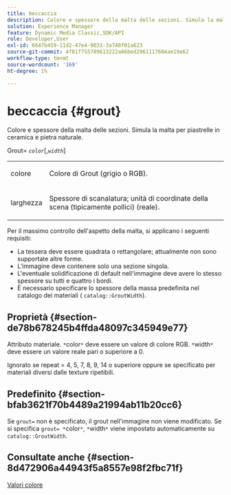 ```yaml
---
title: beccaccia
description: Colore e spessore della malta delle sezioni. Simula la malta per piastrelle in ceramica e pietra naturale.
solution: Experience Manager
feature: Dynamic Media Classic,SDK/API
role: Developer,User
exl-id: 6647b459-11d2-47e4-9033-3a740f01a623
source-git-commit: 4f81f755789613222a66bed2961117604ae19e62
workflow-type: tm+mt
source-wordcount: '169'
ht-degree: 1%

---
```


# beccaccia {#grout}

Colore e spessore della malta delle sezioni. Simula la malta per piastrelle in ceramica e pietra naturale.

Grout= *`color`*[,*`width`*]

<table id="simpletable_302B78CFC8F14E0F962D1D2064AD1371"> 
 <tr class="strow"> 
  <td class="stentry"> <p> <span class="codeph"> <span class="varname"> colore </span> </span> </p> </td>
  <td class="stentry"> <p>Colore di Grout (grigio o RGB). </p> </td> 
 </tr> 
 <tr class="strow"> 
  <td class="stentry"> <p> <span class="codeph"> <span class="varname"> larghezza </span> </span> </p> </td>
  <td class="stentry"> <p>Spessore di scanalatura; unità di coordinate della scena (tipicamente pollici) (reale). </p> </td>
 </tr> 
</table>

Per il massimo controllo dell&#39;aspetto della malta, si applicano i seguenti requisiti:

* La tessera deve essere quadrata o rettangolare; attualmente non sono supportate altre forme.
* L’immagine deve contenere solo una sezione singola.
* L&#39;eventuale solidificazione di default nell&#39;immagine deve avere lo stesso spessore su tutti e quattro i bordi.
* È necessario specificare lo spessore della massa predefinita nel catalogo dei materiali ( `catalog::GroutWidth`).

## Proprietà {#section-de78b678245b4ffda48097c345949e77}

Attributo materiale. `*`color`*` deve essere un valore di colore RGB. `*`width`*` deve essere un valore reale pari o superiore a 0.

Ignorato se repeat = 4, 5, 7, 8, 9, 14 o superiore oppure se specificato per materiali diversi dalle texture ripetibili.

## Predefinito {#section-bfab3621f70b4489a21994ab11b20cc6}

Se `grout=` non è specificato, il grout nell&#39;immagine non viene modificato. Se si specifica `grout= *`color`*`, `*`width`*` viene impostato automaticamente su `catalog::GroutWidth`.

## Consultate anche {#section-8d472906a44943f5a8557e98f2fbc71f}

[Valori colore](../../../../../ir-api/http-protocol/image-rendering-api-ref/c-ir-http-protocol-ref/c-ir-http-protocol-syntax-and-features/r-ir-color-values.md#reference-657f95c0841742d2a55a48bc938303f6)
